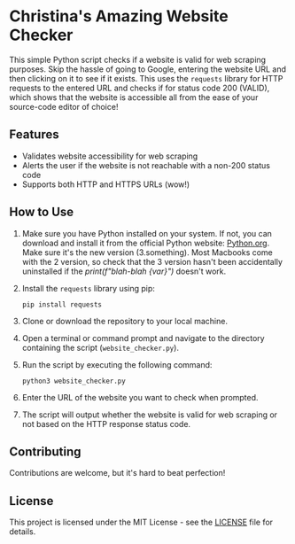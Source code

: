 # Christina's Amazing Website Checker

This simple Python script checks if a website is valid for web scraping purposes. Skip the hassle of going to Google, entering the website URL and then clicking on it to see if it exists. This uses the `requests` library for HTTP requests to the entered URL and checks if for status code 200 (VALID), which shows that the website is accessible all from the ease of your source-code editor of choice!

## Features

- Validates website accessibility for web scraping
- Alerts the user if the website is not reachable with a non-200 status code
- Supports both HTTP and HTTPS URLs (wow!)

## How to Use

1. Make sure you have Python installed on your system. If not, you can download and install it from the official Python website: [Python.org](https://www.python.org/). Make sure it's the new version (3.something). Most Macbooks come with the 2 version, so check that the 3 version hasn't been accidentally uninstalled if the *print(f"blah-blah {var}")* doesn't work. 

2. Install the `requests` library using pip:

    ```
    pip install requests
    ```

3. Clone or download the repository to your local machine.

4. Open a terminal or command prompt and navigate to the directory containing the script (`website_checker.py`).

5. Run the script by executing the following command:

    ```
    python3 website_checker.py
    ```

6. Enter the URL of the website you want to check when prompted.

7. The script will output whether the website is valid for web scraping or not based on the HTTP response status code.

## Contributing

Contributions are welcome, but it's hard to beat perfection!

## License

This project is licensed under the MIT License - see the [LICENSE](LICENSE) file for details.

